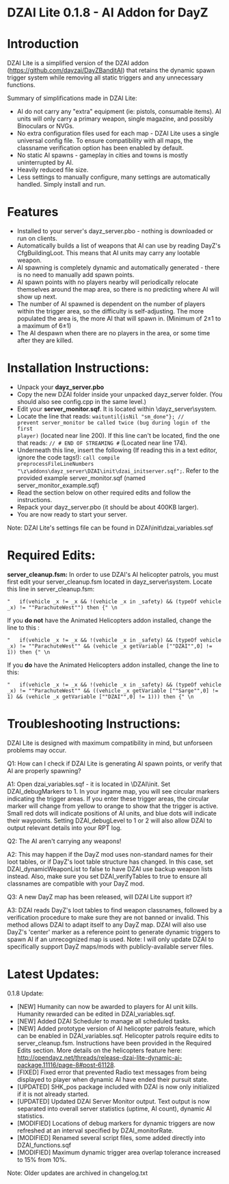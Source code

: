 DZAI Lite 0.1.8 - AI Addon for DayZ
============


Introduction
============

DZAI Lite is a simplified version of the DZAI addon (https://github.com/dayzai/DayZBanditAI) that retains the dynamic spawn trigger system while removing all static triggers and any unnecessary functions.

Summary of simplifications made in DZAI Lite:

- AI do not carry any "extra" equipment (ie: pistols, consumable items). AI units will only carry a primary weapon, single magazine, and possibly Binoculars or NVGs.
- No extra configuration files used for each map - DZAI Lite uses a single universal config file. To ensure compatibility with all maps, the classname verification option has been enabled by default.
- No static AI spawns - gameplay in cities and towns is mostly uninterrupted by AI.
- Heavily reduced file size.
- Less settings to manually configure, many settings are automatically handled. Simply install and run.

Features
============

- Installed to your server's dayz_server.pbo - nothing is downloaded or run on clients.
- Automatically builds a list of weapons that AI can use by reading DayZ's CfgBuildingLoot. This means that AI units may carry any lootable weapon.
- AI spawning is completely dynamic and automatically generated - there is no need to manually add spawn points.
- AI spawn points with no players nearby will periodically relocate themselves around the map area, so there is no predicting where AI will show up next.
- The number of AI spawned is dependent on the number of players within the trigger area, so the difficulty is self-adjusting. The more populated the area is, the more AI that will spawn in. (Minimum of 2±1 to a maximum of 6±1)
- The AI despawn when there are no players in the area, or some time after they are killed.

Installation Instructions:
============

- Unpack your <b>dayz_server.pbo</b>
- Copy the new DZAI folder inside your unpacked dayz_server folder. (You should also see config.cpp in the same level.)
- Edit your <b>server_monitor.sqf</b>. It is located within \dayz_server\system. 
- Locate the line that reads: <code>waituntil{isNil "sm_done"}; // prevent server_monitor be called twice (bug during login of the first player)</code> (located near line 200). If this line can't be located, find the one that reads: <code>// # END OF STREAMING #</code> (Located near line 174).
- Underneath this line, insert the following (If reading this in a text editor, ignore the code tags!): <code>call compile preprocessFileLineNumbers "\z\addons\dayz_server\DZAI\init\dzai_initserver.sqf";</code>. Refer to the provided example server_monitor.sqf (named server_monitor_example.sqf)
- Read the section below on other required edits and follow the instructions.
- Repack your dayz_server.pbo (it should be about 400KB larger).
- You are now ready to start your server.

Note: DZAI Lite's settings file can be found in DZAI\init\dzai_variables.sqf

Required Edits:
============

<b>server_cleanup.fsm:</b>
In order to use DZAI's AI helicopter patrols, you must first edit your server_cleanup.fsm located in dayz_server\system. Locate this line in server_cleanup.fsm:


	"  	if(vehicle _x != _x && !(vehicle _x in _safety) && (typeOf vehicle _x) != ""ParachuteWest"") then {" \n

	
If you <b>do not</b> have the Animated Helicopters addon installed, change the line to this :


	"  	if(vehicle _x != _x && !(vehicle _x in _safety) && (typeOf vehicle _x) != ""ParachuteWest"" && (vehicle _x getVariable [""DZAI"",0] != 1)) then {" \n
 
 
If you <b>do</b> have the Animated Helicopters addon installed, change the line to this:


	"  	if(vehicle _x != _x && !(vehicle _x in _safety) && (typeOf vehicle _x) != ""ParachuteWest"" && ((vehicle _x getVariable [""Sarge"",0] != 1) && (vehicle _x getVariable [""DZAI"",0] != 1))) then {" \n


Troubleshooting Instructions:
============

DZAI Lite is designed with maximum compatibility in mind, but unforseen problems may occur.

Q1: How can I check if DZAI Lite is generating AI spawn points, or verify that AI are properly spawning?

A1: Open dzai_variables.sqf - it is located in \DZAI\init. Set DZAI_debugMarkers to 1. In your ingame map, you will see circular markers indicating the trigger areas. If you enter these trigger areas, the circular marker will change from yellow to orange to show that the trigger is active. Small red dots will indicate positions of AI units, and blue dots will indicate their waypoints. Setting DZAI_debugLevel to 1 or 2 will also allow DZAI to output relevant details into your RPT log.


Q2: The AI aren't carrying any weapons!

A2: This may happen if the DayZ mod uses non-standard names for their loot tables, or if DayZ's loot table structure has changed. In this case, set DZAI_dynamicWeaponList to false to have DZAI use backup weapon lists instead. Also, make sure you set DZAI_verifyTables to true to ensure all classnames are compatible with your DayZ mod.


Q3: A new DayZ map has been released, will DZAI Lite support it?

A3: DZAI reads DayZ's loot tables to find weapon classnames, followed by a verification procedure to make sure they are not banned or invalid. This method allows DZAI to adapt itself to any DayZ map. 
	DZAI will also use DayZ's 'center' marker as a reference point to generate dynamic triggers to spawn AI if an unrecognized map is used. Note: I will only update DZAI to specifically support DayZ maps/mods with publicly-available server files.


Latest Updates:
============

0.1.8 Update:

- [NEW] Humanity can now be awarded to players for AI unit kills. Humanity rewarded can be edited in DZAI_variables.sqf.
- [NEW] Added DZAI Scheduler to manage all scheduled tasks.
- [NEW] Added prototype version of AI helicopter patrols feature, which can be enabled in DZAI_variables.sqf. Helicopter patrols require edits to server_cleanup.fsm. Instructions have been provided in the Required Edits section. More details on the helicopters feature here: http://opendayz.net/threads/release-dzai-lite-dynamic-ai-package.11116/page-8#post-61128.
- [FIXED] Fixed error that prevented Radio text messages from being displayed to player when dynamic AI have ended their pursuit state.
- [UPDATED] SHK_pos package included with DZAI is now only initialized if it is not already started.
- [UPDATED] Updated DZAI Server Monitor output. Text output is now separated into overall server statistics (uptime, AI count), dynamic AI statistics.
- [MODIFIED] Locations of debug markers for dynamic triggers are now refreshed at an interval specified by DZAI_monitorRate.
- [MODIFIED] Renamed several script files, some added directly into DZAI_functions.sqf
- [MODIFIED] Maximum dynamic trigger area overlap tolerance increased to 15% from 10%.

Note: Older updates are archived in changelog.txt
